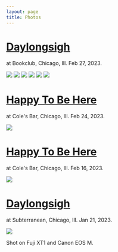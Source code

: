```yaml
---
layout: page
title: Photos
---
```

# [Daylongsigh](instagram.com/daylongsigh_/) 
at Bookclub, Chicago, Ill. Feb 27, 2023.

![](/assets/images/daylong%on%floor%2.jpg)
![](/assets/images/dls%bookclub%4.jpg)
![](/assets/images/dls%bookclub%10.jpg)
![](/assets/images/dls%bookclub%13.jpg)
![](/assets/images/dls%bookclub%14.jpg)
![](/assets/images/dls%bookclub.jpg)

# [Happy To Be Here](instagram.com/happytobeherechi/)
at Cole's Bar, Chicago, Ill. Feb 24, 2023.

![](/assets/images/HTBH%new%carousel.jpg)

# [Happy To Be Here](instagram.com/happytobeherechi/)
at Cole's Bar, Chicago, Ill. Feb 16, 2023.

![](/assets/images/HTBH%insta%carousel.jpg)

# [Daylongsigh](instagram.com/daylongsigh_/) 
at Subterranean, Chicago, Ill. Jan 21, 2023.

![](/assets/images/DLS%insta%carousel.jpg)

Shot on Fuji XT1 and Canon EOS M.
